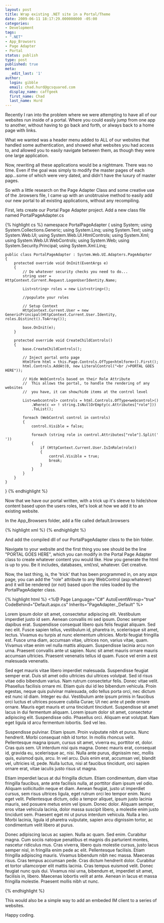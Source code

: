 ```yaml
---
layout: post
title: Wrap existing .NET site in a Portal/Theme
date: 2009-06-11 18:17:29.000000000 -05:00
categories:
- Development
tags:
- ".NET"
- App_Browsers
- Page Adapter
- Portal
status: publish
type: post
published: true
meta:
  _edit_last: '1'
author:
  login: gibble
  email: chad.hurd@gcsquared.com
  display_name: caffgeek
  first_name: Chad
  last_name: Hurd 
---
```

Recently I ran into the problem where we were attempting to have all of our websites run inside of a portal. Where you could easily jump from one app to another, without having to go back and forth, or always back to a home page with links.

What we wanted was a header menu added to ALL of our websites that handled some authentication, and showed what websites you had access to, and allowed you to easily navigate between them, as though they were one large application.

Now, rewriting all these applications would be a nightmare. There was no time. Even if the goal was simply to modify the master pages of each app...some of which were very dated, and didn't have the luxury of master pages.

So with a little research on the Page Adapter Class and some creative use of the .browsers file, I came up with an unobtrusive method to easily add our new portal to all existing applications, without any recompiling.

First, lets create our Portal Page Adapter project. Add a new class file named PortalPageAdapter.cs

{% highlight cs %}
namespace PortalPageAdapter
{
	using System;
	using System.Collections.Generic;
	using System.Linq;
	using System.Text;
	using System.Web.UI;
	using System.Web.UI.HtmlControls;
	using System.Xml;
	using System.Web.UI.WebControls;
	using System.Web;
	using System.Security.Principal;
	using System.Xml.Linq;

	public class PortalPageAdapter : System.Web.UI.Adapters.PageAdapter
	{
		protected override void OnInit(EventArgs e)
		{
			// Do whatever security checks you need to do...
			string user = HttpContext.Current.Request.LogonUserIdentity.Name;
			
			List<string> roles = new List<string>();

			//populate your roles

			// Setup Context
			HttpContext.Current.User = new GenericPrincipal(HttpContext.Current.User.Identity, roles.Distinct().ToArray());

			base.OnInit(e);
		}

		protected override void CreateChildControls()
		{
			base.CreateChildControls();

			// Inject portal onto page
			HtmlForm html = this.Page.Controls.OfType<htmlform>().First();
			html.Controls.AddAt(0, new LiteralControl("<br />PORTAL GOES HERE"));

			// Hide WebControls based on their Role Attribute
			// 	This allows the portal, to handle the rendering of any websites 
			//	you have, it can show/hide items at the control level
			
			List<webcontrol> controls = html.Controls.OfType<webcontrol>()
				.Where(c => ! string.IsNullOrEmpty(c.Attributes["role"]))
				.ToList();

			foreach (WebControl control in controls)
			{
				control.Visible = false;

				foreach (string role in control.Attributes["role"].Split(' '))
				{
					if (HttpContext.Current.User.IsInRole(role))
					{
						control.Visible = true;
						break;
					}
				}				
			}
		}
	}
}
{% endhighlight %}

Now that we have our portal written, with a trick up it's sleeve to hide/show content based upon the users roles, let's look at how we add it to an existing website.

In the App_Browsers folder, add a file called default.browsers

{% highlight xml %}
<browsers>
	<browser refid="Default">
		<controladapters>
			<adapter controltype="System.Web.UI.Page" adaptertype="PortalPageAdapter.PortalPageAdapter" />
		</controladapters>
	</browser>
</browsers>
{% endhighlight %}

And add the compiled dll of our PortalPageAdapter class to the bin folder.

Navigate to your website and the first thing you see should be the line "PORTAL GOES HERE", which you can modify in the Portal Page Adapter class to create whatever content you would like. How you generate the html is up to you. Be it includes, databases, xml/xsl, whatever. Get creative.

Now, the last thing, is, the 'trick' that has been programmed in, on any aspx page, you can add the "role" attribute to any WebControl (asp:whatever) and it will be rendered (or not) based upon the roles loaded by the PortalPageAdapter class.

{% highlight html %}
<%@ Page Language="C#" AutoEventWireup="true" CodeBehind="Default.aspx.cs" Inherits="PageAdapter._Default" %>
<!DOCTYPE html PUBLIC "-//W3C//DTD XHTML 1.0 Transitional//EN" "http://www.w3.org/TR/xhtml1/DTD/xhtml1-transitional.dtd">
<html xmlns="http://www.w3.org/1999/xhtml">
<head runat="server">
	<title></title>
</head>
<body>
	<form id="form1" runat="server">
	<div>
		<asp:panel runat="server">
			Lorem ipsum dolor sit amet, consectetur adipiscing elit. Vestibulum imperdiet justo id sem. Aenean convallis mi sed ipsum. Donec semper dapibus erat. Suspendisse consequat libero quis felis feugiat aliquam. Sed nec elit. Fusce sapien tellus, vestibulum id, pharetra in, scelerisque sit amet, lectus. Vivamus eu turpis at nunc elementum ultricies. Morbi feugiat fringilla est. Fusce urna diam, accumsan vitae, ultrices non, varius vitae, quam. Vivamus vitae enim vel nulla mattis aliquam. Suspendisse lacinia arcu non urna. Praesent convallis ante ut sapien. Nunc sit amet mauris ornare mauris accumsan ultricies. Praesent venenatis tellus id quam. Fusce vel enim a est malesuada venenatis.
			<p>
		</p></asp:panel>
		<asp:panel runat="server" role="ADMIN">
			Sed eget mauris vitae libero imperdiet malesuada. Suspendisse feugiat semper erat. Duis sit amet odio ultricies dui ultrices volutpat. Sed id risus vitae odio bibendum varius. Nam rutrum consectetur felis. Donec vitae velit. Phasellus facilisis ornare mi. Etiam quis dui id leo bibendum vehicula. Proin egestas, neque quis pulvinar malesuada, odio tellus porta orci, nec dictum est nunc id diam. Integer eu dui. Vestibulum ante ipsum primis in faucibus orci luctus et ultrices posuere cubilia Curae; Ut nec ante ut pede ornare ornare. Mauris eget mauris et urna tincidunt tincidunt. Suspendisse sit amet lacus in dui fermentum aliquam. Lorem ipsum dolor sit amet, consectetur adipiscing elit. Suspendisse odio. Phasellus orci. Aliquam erat volutpat. Nam eget ligula id arcu fermentum lobortis. Sed vel leo.
			<p>
		</p></asp:panel>
		<asp:panel runat="server" role="USER ADMIN">
			Suspendisse pulvinar. Etiam ipsum. Proin vulputate nibh et purus. Nunc hendrerit. Morbi consequat nibh id tortor. In mollis rhoncus velit. Pellentesque magna ipsum, cursus sit amet, viverra eu, porttitor et, dolor. Cras quis sem. Ut interdum nisi quis magna. Donec mauris erat, consequat id, gravida eu, scelerisque ac, nisi. Nulla ante purus, dignissim nec, mollis quis, euismod quis, arcu. In vel arcu. Duis enim erat, accumsan vel, blandit vel, ultricies id, pede. Nulla luctus, nisi at faucibus tincidunt, orci sapien ornare erat, vitae iaculis justo risus ut magna.
			<p>
		</p></asp:panel>
		<asp:panel runat="server" role="MANAGER">
			Etiam imperdiet lacus at dui fringilla dictum. Etiam condimentum, diam vitae fringilla faucibus, ante ante facilisis nulla, at porttitor diam ipsum vel odio. Aliquam sollicitudin neque et diam. Aenean feugiat, justo ut imperdiet cursus, sem risus ultrices ligula, eget rutrum orci leo tempor enim. Nunc eget velit. Pellentesque dictum, odio a tempor aliquet, ipsum justo lacinia mauris, sed posuere metus enim vel ipsum. Donec dolor. Aliquam semper, eros vitae vehicula lacinia, dolor massa suscipit libero, a molestie enim justo tincidunt sem. Praesent eget mi ut purus interdum vehicula. Nulla a leo. Morbi lacinia, ligula id pharetra vulputate, sapien arcu dignissim tortor, ac condimentum velit libero at purus.
			<p>
		</p></asp:panel>
		<asp:panel runat="server">
			Donec adipiscing lacus ac sapien. Nulla ac quam. Sed enim. Curabitur magna. Cum sociis natoque penatibus et magnis dis parturient montes, nascetur ridiculus mus. Cras viverra, libero quis molestie cursus, justo lacus semper nisl, in fringilla enim pede ac elit. Pellentesque facilisis. Etiam fringilla adipiscing mauris. Vivamus bibendum nibh nec massa. Maecenas risus. Cras tempus accumsan pede. Cras dictum hendrerit dolor. Curabitur et tortor ullamcorper elit mattis lacinia. Cras tempus euismod velit. Donec feugiat nunc quis dui. Vivamus nisi urna, bibendum et, imperdiet sit amet, facilisis in, libero. Maecenas lobortis velit at ante. Aenean in lacus et massa fringilla molestie. Praesent mollis nibh ut nunc.
			<p>
		</p></asp:panel>
		<asp:button runat="server" role="ADMIN" text="Admin Button" />
		<asp:button runat="server" role="USER MANAGER" text="User Button" />
	</div>
	</form>
</body>
</html>
{% endhighlight %}

This would also be a simple way to add an embeded IM client to a series of websites.

Happy coding.
